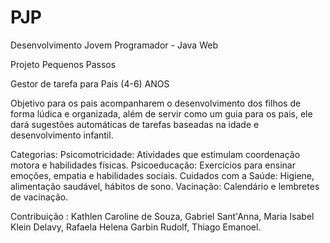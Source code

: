 # PJP
Desenvolvimento Jovem Programador - Java Web

Projeto Pequenos Passos

Gestor de tarefa para Pais  (4-6) ANOS 

Objetivo para os pais acompanharem o desenvolvimento dos filhos de forma lúdica e organizada, além de servir como um guia para os pais, ele dará sugestões automáticas de tarefas baseadas na idade e desenvolvimento infantil.

Categorias:
Psicomotricidade: Atividades que estimulam coordenação motora e habilidades físicas.
Psicoeducação: Exercícios para ensinar emoções, empatia e habilidades sociais.
Cuidados com a Saúde: Higiene, alimentação saudável, hábitos de sono.
Vacinação: Calendário e lembretes de vacinação.


Contribuição : Kathlen Caroline de Souza,
Gabriel Sant'Anna,
Maria Isabel Klein Delavy,
Rafaela Helena Garbin Rudolf,
Thiago Emanoel.

